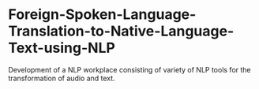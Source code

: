 # Foreign-Spoken-Language-Translation-to-Native-Language-Text-using-NLP
Development of a NLP workplace consisting of variety of NLP tools for the transformation of audio and text.
